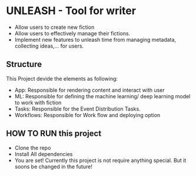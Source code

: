 # UNLEASH - Tool for writer

- Allow users to create new fiction
- Allow users to effectively manage their fictions.
- Implement new features to unleash time from managing metadata, collecting ideas,... for users. 

## Structure

This Project devide the elements as following:

- App: Responsible for rendering content and interact with user
- ML: Responsible for defining the machine learning/ deep learning model to work with fiction
- Tasks: Responsible for the Event Distribution Tasks. 
- Workflows: Responsible for Work flow and deploying option

## HOW TO RUN this project

- Clone the repo
- Install All dependencies
- You are set! Currently this project is not require anything special. But it soons be changed in the future!
